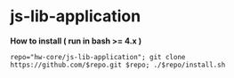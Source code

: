 # js-lib-application

**How to install ( run in bash >= 4.x )**

    repo="hw-core/js-lib-application"; git clone https://github.com/$repo.git $repo; ./$repo/install.sh
